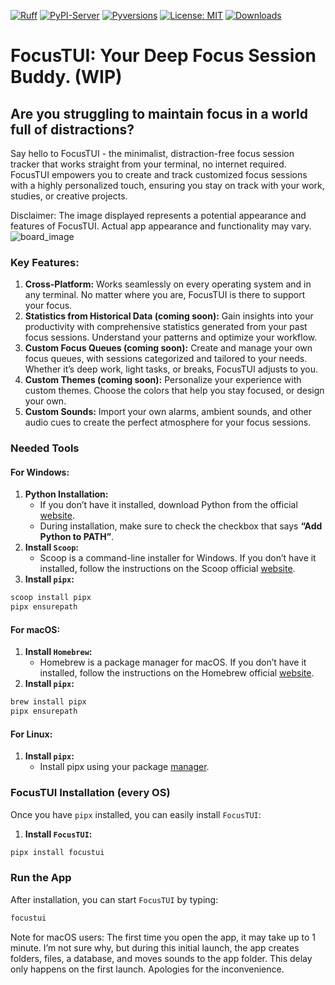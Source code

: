 <!-- Icons -->
[![Ruff](https://img.shields.io/endpoint?url=https://raw.githubusercontent.com/astral-sh/ruff/main/assets/badge/v2.json)](https://github.com/astral-sh/ruff)
[![PyPI-Server](https://img.shields.io/pypi/v/focustui.svg)](https://pypi.org/project/focustui/)
[![Pyversions](https://img.shields.io/pypi/pyversions/focustui.svg)](https://pypi.python.org/pypi/focustui)
[![License: MIT](https://img.shields.io/badge/License-MIT-yellow.svg)](https://opensource.org/licenses/MIT)
[![Downloads](https://static.pepy.tech/badge/focustui)](https://pepy.tech/project/focustui)

# FocusTUI: Your Deep Focus Session Buddy. (WIP)
## Are you struggling to maintain focus in a world full of distractions?

Say hello to FocusTUI - the minimalist, distraction-free focus session tracker that works straight from your terminal, no internet required. FocusTUI empowers you to create and track customized focus sessions with a highly personalized touch, ensuring you stay on track with your work, studies, or creative projects.

Disclaimer: The image displayed represents a potential appearance and features of FocusTUI. Actual app appearance and functionality may vary.
![board_image](https://raw.githubusercontent.com/Zimzozaur/focus-tui/refs/heads/master/app_preview.png)

### Key Features:

1.	**Cross-Platform:** Works seamlessly on every operating system and in any terminal. No matter where you are,
	  FocusTUI is there to support your focus.
2. **Statistics from Historical Data (coming soon):** Gain insights into your productivity with comprehensive
   statistics generated from
      your past focus sessions. Understand your patterns and optimize your workflow.
3.	**Custom Focus Queues (coming soon):** Create and manage your own focus queues, with sessions categorized and tailored to
	  your needs. Whether it’s deep work, light tasks, or breaks, FocusTUI adjusts to you.
4.	**Custom Themes (coming soon):** Personalize your experience with custom themes. Choose the colors that help you stay focused,
	  or design your own.
5.	**Custom Sounds:** Import your own alarms, ambient sounds, and other audio cues to create the perfect atmosphere for your focus sessions.

### Needed Tools
#### For Windows:

1. **Python Installation:**
   -  If you don’t have it installed, download Python from the official [website](https://www.python.org/downloads/).
   - During installation, make sure to check the checkbox that says **“Add Python to PATH”**.
2. **Install `Scoop`:**
   - Scoop is a command-line installer for Windows. If you don’t have it installed, follow the instructions on the
     Scoop official [website](https://scoop.sh).
3. **Install `pipx`:**
```bash
scoop install pipx
pipx ensurepath
```

#### For macOS:

1. **Install `Homebrew`:**
	- Homebrew is a package manager for macOS. If you don’t have it installed, follow the instructions on the
     Homebrew official [website](https://brew.sh/).
2. **Install `pipx`:**
```bash
brew install pipx
pipx ensurepath
```

#### For Linux:
1. **Install `pipx`:**
   - Install pipx using your package [manager](https://github.com/pypa/pipx?tab=readme-ov-file#on-linux).

### FocusTUI Installation (every OS)
Once you have `pipx` installed, you can easily install `FocusTUI`:

1. **Install `FocusTUI`:**
```bash
pipx install focustui
```

### Run the App
After installation, you can start `FocusTUI` by typing:
```bash
focustui
```

Note for macOS users: The first time you open the app, it may take up to 1 minute.
I’m not sure why, but during this initial launch, the app creates
folders, files, a database, and moves sounds to the app folder. This delay only
happens on the first launch. Apologies for the inconvenience.
